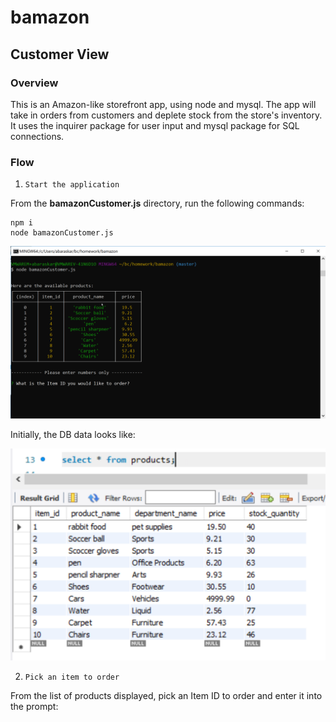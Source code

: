 # bamazon

## Customer View

### Overview

This is an Amazon-like storefront app, using node and mysql. The app will take in orders from customers and deplete stock from the store's inventory. It uses the inquirer package for user input and mysql package for SQL connections.

### Flow

1. `Start the application`

From the **bamazonCustomer.js** directory, run the following commands:
```
npm i
node bamazonCustomer.js
```

![](images/startApp.png?raw=true)

Initially, the DB data looks like:

![](images/initial%20table%20results.png?raw=true)

2. `Pick an item to order`

From the list of products displayed, pick an Item ID to order and enter it into the prompt:


